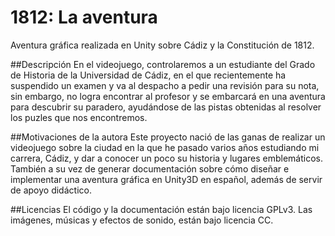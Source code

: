 1812: La aventura
====
Aventura gráfica realizada en Unity sobre Cádiz y la Constitución de 1812.

##Descripción
En el videojuego, controlaremos a un estudiante del Grado de Historia de la Universidad de Cádiz, en el que recientemente ha suspendido un examen y va al despacho a pedir una revisión para su nota, sin embargo, no logra encontrar al profesor y se embarcará en una aventura para descubrir su paradero, ayudándose de las pistas obtenidas al resolver los puzles que nos encontremos.

##Motivaciones de la autora
Este proyecto nació de las ganas de realizar un videojuego sobre la ciudad en la que he pasado varios años estudiando mi carrera, Cádiz, y dar a conocer un poco su historia y lugares emblemáticos. También a su vez de generar documentación sobre cómo diseñar e implementar una aventura gráfica en Unity3D en español,  además de servir de apoyo didáctico.

##Licencias
El código y la documentación están bajo licencia GPLv3.
Las imágenes, músicas y efectos de sonido, están bajo licencia CC.

